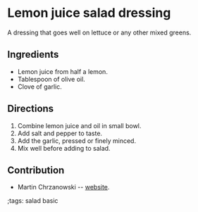 # Lemon juice salad dressing

A dressing that goes well on lettuce or any other mixed greens.

## Ingredients

- Lemon juice from half a lemon.
- Tablespoon of olive oil.
- Clove of garlic.

## Directions

1. Combine lemon juice and oil in small bowl.
2. Add salt and pepper to taste.
3. Add the garlic, pressed or finely minced.
4. Mix well before adding to salad.

## Contribution

- Martin Chrzanowski -- [website](https://m-chrzan.xyz).

;tags: salad basic
